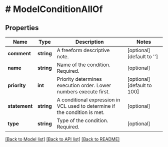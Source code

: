 # # ModelConditionAllOf

## Properties

Name | Type | Description | Notes
------------ | ------------- | ------------- | -------------
**comment** | **string** | A freeform descriptive note. | [optional] [default to '']
**name** | **string** | Name of the condition. Required. | [optional]
**priority** | **int** | Priority determines execution order. Lower numbers execute first. | [optional] [default to 100]
**statement** | **string** | A conditional expression in VCL used to determine if the condition is met. | [optional]
**type** | **string** | Type of the condition. Required. | [optional]

[[Back to Model list]](../../README.md#models) [[Back to API list]](../../README.md#endpoints) [[Back to README]](../../README.md)
